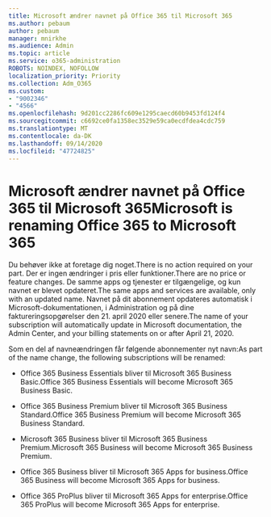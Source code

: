 ```yaml
---
title: Microsoft ændrer navnet på Office 365 til Microsoft 365
ms.author: pebaum
author: pebaum
manager: mnirkhe
ms.audience: Admin
ms.topic: article
ms.service: o365-administration
ROBOTS: NOINDEX, NOFOLLOW
localization_priority: Priority
ms.collection: Adm_O365
ms.custom:
- "9002346"
- "4566"
ms.openlocfilehash: 9d201cc2286fc609e1295caecd60b9453fd124f4
ms.sourcegitcommit: c6692ce0fa1358ec3529e59ca0ecdfdea4cdc759
ms.translationtype: MT
ms.contentlocale: da-DK
ms.lasthandoff: 09/14/2020
ms.locfileid: "47724825"
---
```

# <a name="microsoft-is-renaming-office-365-to-microsoft-365"></a><span data-ttu-id="85649-102">Microsoft ændrer navnet på Office 365 til Microsoft 365</span><span class="sxs-lookup"><span data-stu-id="85649-102">Microsoft is renaming Office 365 to Microsoft 365</span></span>

<span data-ttu-id="85649-103">Du behøver ikke at foretage dig noget.</span><span class="sxs-lookup"><span data-stu-id="85649-103">There is no action required on your part.</span></span> <span data-ttu-id="85649-104">Der er ingen ændringer i pris eller funktioner.</span><span class="sxs-lookup"><span data-stu-id="85649-104">There are no price or feature changes.</span></span> <span data-ttu-id="85649-105">De samme apps og tjenester er tilgængelige, og kun navnet er blevet opdateret.</span><span class="sxs-lookup"><span data-stu-id="85649-105">The same apps and services are available, only with an updated name.</span></span> <span data-ttu-id="85649-106">Navnet på dit abonnement opdateres automatisk i Microsoft-dokumentationen, i Administration og på dine faktureringsopgørelser den 21. april 2020 eller senere.</span><span class="sxs-lookup"><span data-stu-id="85649-106">The name of your subscription will automatically update in Microsoft documentation, the Admin Center, and your billing statements on or after April 21, 2020.</span></span>

<span data-ttu-id="85649-107">Som en del af navneændringen får følgende abonnementer nyt navn:</span><span class="sxs-lookup"><span data-stu-id="85649-107">As part of the name change, the following subscriptions will be renamed:</span></span>

- <span data-ttu-id="85649-108">Office 365 Business Essentials bliver til Microsoft 365 Business Basic.</span><span class="sxs-lookup"><span data-stu-id="85649-108">Office 365 Business Essentials will become Microsoft 365 Business Basic.</span></span>

- <span data-ttu-id="85649-109">Office 365 Business Premium bliver til Microsoft 365 Business Standard.</span><span class="sxs-lookup"><span data-stu-id="85649-109">Office 365 Business Premium will become Microsoft 365 Business Standard.</span></span>

- <span data-ttu-id="85649-110">Microsoft 365 Business bliver til Microsoft 365 Business Premium.</span><span class="sxs-lookup"><span data-stu-id="85649-110">Microsoft 365 Business will become Microsoft 365 Business Premium.</span></span>

- <span data-ttu-id="85649-111">Office 365 Business bliver til Microsoft 365 Apps for business.</span><span class="sxs-lookup"><span data-stu-id="85649-111">Office 365 Business will become Microsoft 365 Apps for business.</span></span>

- <span data-ttu-id="85649-112">Office 365 ProPlus bliver til Microsoft 365 Apps for enterprise.</span><span class="sxs-lookup"><span data-stu-id="85649-112">Office 365 ProPlus will become Microsoft 365 Apps for enterprise.</span></span>
